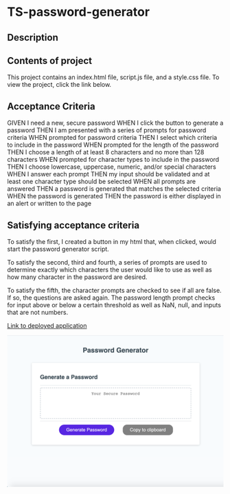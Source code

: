 # TS-password-generator

## Description

## Contents of project
This project contains an index.html file, script.js file, and a style.css file. To view the project, click the link below.

## Acceptance Criteria
GIVEN I need a new, secure password
WHEN I click the button to generate a password
THEN I am presented with a series of prompts for password criteria
WHEN prompted for password criteria
THEN I select which criteria to include in the password
WHEN prompted for the length of the password
THEN I choose a length of at least 8 characters and no more than 128 characters
WHEN prompted for character types to include in the password
THEN I choose lowercase, uppercase, numeric, and/or special characters
WHEN I answer each prompt
THEN my input should be validated and at least one character type should be selected
WHEN all prompts are answered
THEN a password is generated that matches the selected criteria
WHEN the password is generated
THEN the password is either displayed in an alert or written to the page

## Satisfying acceptance criteria
To satisfy the first, I created a button in my html that, when clicked, would start the password generator script.

To satisfy the second, third and fourth, a series of prompts are used to determine exactly  which characters the user would like to use as well as how many character in the password are desired.

To satisfy the fifth, the character prompts are checked to see if all are false. If so, the questions are asked again. The password length prompt checks for input above or below a certain threshold as well as NaN, null, and inputs that are not numbers.



[Link to deployed application](https://justpeachy8688.github.io/TS-password-generator)

![Example Screenshot](assets/password.png)